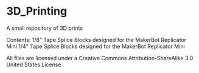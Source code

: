 # 3D_Printing
A small repository of 3D prints

Contents: 
1/8" Tape Splice Blocks designed for the MakerBot Replicator Mini 
1/4" Tape Splice Blocks designed for the MakerBot Replicator Mini 

All files are licensed under a Creative Commons Attribution-ShareAlike 3.0 United States License.
